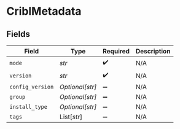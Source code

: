 # CriblMetadata


## Fields

| Field              | Type               | Required           | Description        |
| ------------------ | ------------------ | ------------------ | ------------------ |
| `mode`             | *str*              | :heavy_check_mark: | N/A                |
| `version`          | *str*              | :heavy_check_mark: | N/A                |
| `config_version`   | *Optional[str]*    | :heavy_minus_sign: | N/A                |
| `group`            | *Optional[str]*    | :heavy_minus_sign: | N/A                |
| `install_type`     | *Optional[str]*    | :heavy_minus_sign: | N/A                |
| `tags`             | List[*str*]        | :heavy_minus_sign: | N/A                |